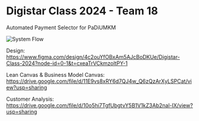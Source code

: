 # Digistar Class 2024 - Team 18
Automated Payment Selector for PaDiUMKM

![System Flow](https://github.com/user-attachments/assets/7797033e-81fc-44c8-a241-dc73c4ba5360)

Design: https://www.figma.com/design/4c2ouYfOBxAm5AJcBoDKUe/Digistar-Class-2024?node-id=0-1&t=cxeaTrVCkmzoltPY-1

Lean Canvas & Business Model Canvas: https://drive.google.com/file/d/11E9vs8xRY6d7QJ4w_Q6zQzArXyLSPCat/view?usp=sharing

Customer Analysis: https://drive.google.com/file/d/10o5hi7TgfUbgtvY5B1V1kZ3Ab2nal-IX/view?usp=sharing
